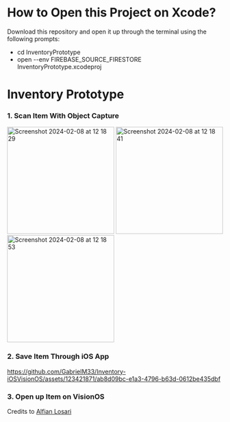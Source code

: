 # How to Open this Project on Xcode?
Download this repository and open it up through the terminal using the following prompts:
* cd InventoryPrototype
* open --env FIREBASE_SOURCE_FIRESTORE InventoryPrototype.xcodeproj

# Inventory Prototype

### 1. Scan Item With Object Capture
<img width="250" alt="Screenshot 2024-02-08 at 12 18 29" src="https://github.com/GabrielM33/Inventory-iOSVisionOS/assets/123421871/3a91b57a-c283-4e63-b7cd-019311484767">
<img width="250" alt="Screenshot 2024-02-08 at 12 18 41" src="https://github.com/GabrielM33/Inventory-iOSVisionOS/assets/123421871/58ae0049-f3af-4478-8d72-6ff1ea90181f">
<img width="250" alt="Screenshot 2024-02-08 at 12 18 53" src="https://github.com/GabrielM33/Inventory-iOSVisionOS/assets/123421871/b2ab30a3-186c-4803-9e77-f64ce835a90f">

### 2. Save Item Through iOS App


https://github.com/GabrielM33/Inventory-iOSVisionOS/assets/123421871/ab8d09bc-e1a3-4796-b63d-0612be435dbf


### 3. Open up Item on VisionOS

Credits to [Alfian Losari](https://github.com/alfianlosari)
